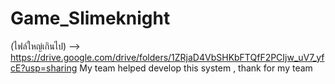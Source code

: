 # Game_Slimeknight
(ไฟล์ใหญ่เกินไป) --> https://drive.google.com/drive/folders/1ZRjaD4VbSHKbFTQfF2PCIjw_uV7_yfcE?usp=sharing
My team helped develop this system , thank for my team
